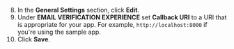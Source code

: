 8. In the **General Settings** section, click **Edit**.
9. Under **EMAIL VERIFICATION EXPERIENCE** set **Callback URI** to a URI that is appropriate for your app. For example, `http://localhost:8000` if you're using the sample app.
10. Click **Save**.
